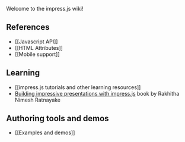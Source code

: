 Welcome to the impress.js wiki!

## References
* [[Javascript API]]
* [[HTML Attributes]]
* [[Mobile support]]

## Learning
* [[impress.js tutorials and other learning resources]]
* [Building impressive presentations with impress.js](http://www.packtpub.com/building-impressive-presentations-with-impressjs/book) book by Rakhitha Nimesh Ratnayake

## Authoring tools and demos
* [[Examples and demos]]